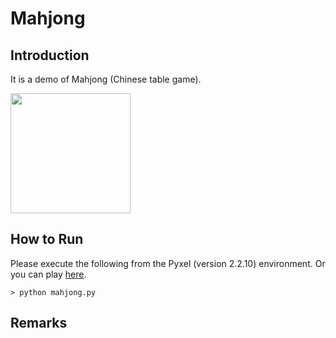 # Mahjong 

## Introduction

It is a demo of Mahjong (Chinese table game).

<img src="https://github.com/jay-kumogata/RetroGames/blob/main/pyxel/mahjong/screenshots/mahjong01.png" width="192">

## How to Run

Please execute the following from the Pyxel (version 2.2.10) environment.
Or you can play [here](https://kitao.github.io/pyxel/wasm/launcher/?run=jay-kumogata.RetroGames.pyxel.mahjong.mahjong).

	> python mahjong.py

## Remarks
